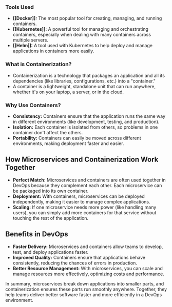 
### **Tools Used**

- **[[Docker]]:** The most popular tool for creating, managing, and running containers.
- **[[Kubernetes]]:** A powerful tool for managing and orchestrating containers, especially when dealing with many containers across multiple servers.
- **[[Helm]]:** A tool used with Kubernetes to help deploy and manage applications in containers more easily.

### **What is Containerization?**
- Containerization is a technology that packages an application and all its dependencies (like libraries, configurations, etc.) into a "container."
- A container is a lightweight, standalone unit that can run anywhere, whether it's on your laptop, a server, or in the cloud.

### **Why Use Containers?**
- **Consistency:** Containers ensure that the application runs the same way in different environments (like development, testing, and production).
- **Isolation:** Each container is isolated from others, so problems in one container don't affect the others.
- **Portability:** Containers can easily be moved across different environments, making deployment faster and easier.

## **How Microservices and Containerization Work Together**

- **Perfect Match:** Microservices and containers are often used together in DevOps because they complement each other. Each microservice can be packaged into its own container.
- **Deployment:** With containers, microservices can be deployed independently, making it easier to manage complex applications.
- **Scaling:** If one microservice needs more power (like handling many users), you can simply add more containers for that service without touching the rest of the application.

## **Benefits in DevOps**

- **Faster Delivery:** Microservices and containers allow teams to develop, test, and deploy applications faster.
- **Improved Quality:** Containers ensure that applications behave consistently, reducing the chances of errors in production.
- **Better Resource Management:** With microservices, you can scale and manage resources more effectively, optimizing costs and performance.

In summary, microservices break down applications into smaller parts, and containerization ensures these parts run smoothly anywhere. Together, they help teams deliver better software faster and more efficiently in a DevOps environment.
